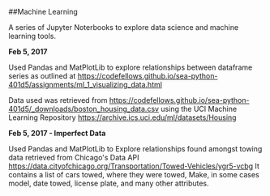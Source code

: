 ##Machine Learning

A series of Jupyter Noterbooks to explore data science and machine learning tools.

**Feb 5, 2017**

Used Pandas and MatPlotLib to explore relationships between dataframe series as outlined at https://codefellows.github.io/sea-python-401d5/assignments/ml_1_visualizing_data.html

Data used was retrieved from https://codefellows.github.io/sea-python-401d5/_downloads/boston_housing_data.csv using the UCI Machine Learning Repository https://archive.ics.uci.edu/ml/datasets/Housing

**Feb 5, 2017 - Imperfect Data**

Used Pandas and MatPlotLib to Explore relationships found amongst towing data retrieved from Chicago's Data API https://data.cityofchicago.org/Transportation/Towed-Vehicles/ygr5-vcbg
It contains a list of cars towed, where they were towed, Make, in some cases model, date towed, license plate, and many other attributes. 